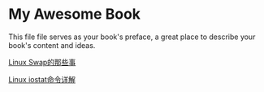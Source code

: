 # My Awesome Book

This file file serves as your book's preface, a great place to describe your book's content and ideas.

[Linux Swap的那些事](#)

[Linux iostat命令详解](https://www.jellythink.com/archives/438)

